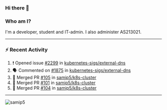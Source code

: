 ### Hi there 👋

### Who am I?
I'm a developer, student and IT-admin. I also administer AS213021.

---
### :zap: Recent Activity
<!--START_SECTION:activity-->
1. ❗️ Opened issue [#2299](https://github.com/kubernetes-sigs/external-dns/issues/2299) in [kubernetes-sigs/external-dns](https://github.com/kubernetes-sigs/external-dns)
2. 🗣 Commented on [#1875](https://github.com/kubernetes-sigs/external-dns/issues/1875) in [kubernetes-sigs/external-dns](https://github.com/kubernetes-sigs/external-dns)
3. 🎉 Merged PR [#105](https://github.com/samip5/k8s-cluster/pull/105) in [samip5/k8s-cluster](https://github.com/samip5/k8s-cluster)
4. 🎉 Merged PR [#101](https://github.com/samip5/k8s-cluster/pull/101) in [samip5/k8s-cluster](https://github.com/samip5/k8s-cluster)
5. 🎉 Merged PR [#104](https://github.com/samip5/k8s-cluster/pull/104) in [samip5/k8s-cluster](https://github.com/samip5/k8s-cluster)
<!--END_SECTION:activity-->
---

<img align="center" src="https://github-readme-stats.vercel.app/api?username=samip5&show_icons=true" alt="samip5" />
